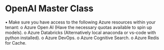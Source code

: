# OpenAI Master Class
•	Make sure you have access to the following Azure resources within your tenant:
o	Azure Open AI (Have the necessary quotas available to spin up models).
o	Azure Databricks (Alternatively local anaconda or vs-code with python installed).
o	Azure DevOps.
o	Azure Cognitive Search.
o	Azure Redis for Cache.
